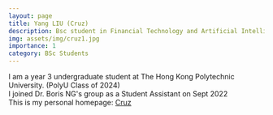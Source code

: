 ```yaml
---
layout: page
title: Yang LIU (Cruz)
description: Bsc student in Financial Technology and Artificial Intelligence, 2020 – Present
img: assets/img/cruz1.jpg
importance: 1
category: BSc Students
---
```


I am a year 3 undergraduate student at The Hong Kong Polytechnic University. (PolyU Class of 2024)<br>
I joined Dr. Boris NG's group as a Student Assistant on Sept 2022<br>
This is my personal homepage: <a href="">Cruz</a>






